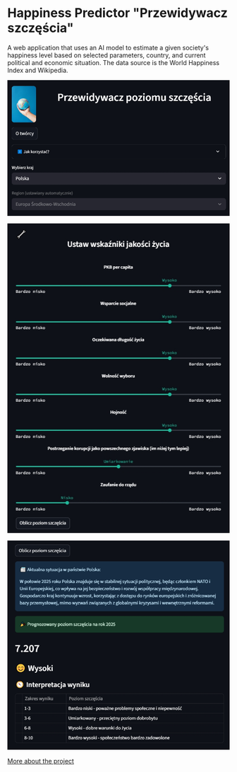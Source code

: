 # Happiness Predictor "Przewidywacz szczęścia"

A web application that uses an AI model to estimate a given society's happiness level based on selected parameters, country, and current political and economic situation. The data source is the World Happiness Index and Wikipedia.

![Zrzut ekranu aplikacji](https://raw.githubusercontent.com/piobpc/portfolio/main/images/Przewidywacz%20Szcz%C4%99%C5%9Bcia/Przewidywacz%20Szcz%C4%99%C5%9Bcia_scr1.jpg)

![Zrzut ekranu aplikacji](https://raw.githubusercontent.com/piobpc/portfolio/main/images/Przewidywacz%20Szcz%C4%99%C5%9Bcia/Przewidywacz%20Szcz%C4%99%C5%9Bcia_scr2.jpg)

![Zrzut ekranu aplikacji](https://raw.githubusercontent.com/piobpc/portfolio/main/images/Przewidywacz%20Szcz%C4%99%C5%9Bcia/Przewidywacz%20Szcz%C4%99%C5%9Bcia_scr3.jpg)

<a href="https://github.com/piobpc/przewidywacz_szczescia" class="md-button md-button--primary">More about the project</a>